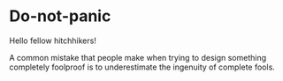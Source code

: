# Do-not-panic

Hello fellow hitchhikers!

A common mistake that people make when trying to design something completely foolproof is to underestimate the ingenuity of complete fools.
